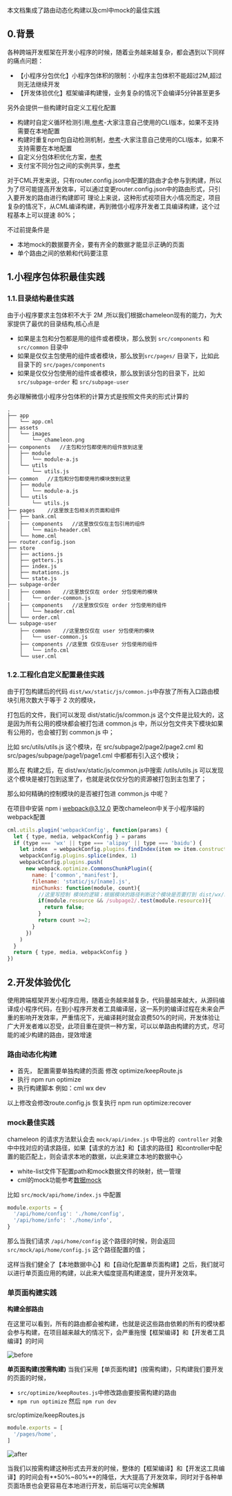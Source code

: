 本文档集成了路由动态化构建以及cml中mock的最佳实践

## 0.背景

各种跨端开发框架在开发小程序的时候，随着业务越来越复杂，都会遇到以下同样的痛点问题：
* 【小程序分包优化】小程序包体积的限制：小程序主包体积不能超过2M,超过则无法继续开发
* 【开发体验优化】框架编译构建慢，业务复杂的情况下会编译5分钟甚至更多


另外会提供一些构建时自定义工程化配置

* 构建时自定义循环检测引用,[参考](https://github.com/chameleon-team/cml-circular-dependency)-大家注意自己使用的CLI版本，如果不支持需要在本地配置
* 构建时重复npm包自动检测机制，[参考](https://github.com/chameleon-team/cml-show-warninfo)-大家注意自己使用的CLI版本，如果不支持需要在本地配置
* 自定义分包体积优化方案，[参考](https://github.com/chameleon-team/cml-subpage)
* 支付宝不同分包之间的实例共享，[参考](https://github.com/chameleon-team/cml-store-demo)

对于CML开发来说，只有router.config.json中配置的路由才会参与到构建，所以为了尽可能提高开发效率，可以通过变更router.config.json中的路由形式，只引入要开发的路由进行构建即可
理论上来说，这种形式视项目大小情况而定，项目复杂的情况下，从CML编译构建，再到微信小程序开发者工具编译构建，这个过程基本上可以提速 80%；

不过前提条件是
* 本地mock的数据要齐全，要有齐全的数据才能显示正确的页面
* 单个路由之间的依赖和代码要注意

## 1.小程序包体积最佳实践

### 1.1.目录结构最佳实践

由于小程序要求主包体积不大于 2M ,所以我们根据chameleon现有的能力，为大家提供了最优的目录结构,核心点是 
* 如果是主包和分包都是用的组件或者模块，那么放到 `src/components` 和 `src/common` 目录中
* 如果是仅仅主包使用的组件或者模块，那么放到`src/pages/` 目录下，比如此目录下的 `src/pages/components`
* 如果是仅仅分包使用的组件或者模块，那么放到该分包的目录下，比如`src/subpage-order` 和 `src/subpage-user`

务必理解微信小程序分包体积的计算方式是按照文件夹的形式计算的

```
.
├── app
│   └── app.cml
├── assets
│   └── images
│       └── chameleon.png
├── components   //主包和分包都使用的组件放到这里
│   ├── module
│   │   └── module-a.js
│   └── utils
│       └── utils.js
├── common   //主包和分包都使用的模块放到这里
│   ├── module
│   │   └── module-a.js
│   └── utils
│       └── utils.js
├── pages    //这里放主包相关的页面和组件
│   ├── bank.cml
│   ├── components   //这里放仅仅在主包引用的组件
│   │   └── main-header.cml
│   └── home.cml
├── router.config.json
├── store
│   ├── actions.js
│   ├── getters.js
│   ├── index.js
│   ├── mutations.js
│   └── state.js
├── subpage-order
│   ├── common    //这里放仅仅在 order 分包使用的模块
│   │   └── order-common.js
│   ├── components   //这里放仅仅在 order 分包使用的组件
│   │   └── header.cml
│   └── order.cml
└── subpage-user
    ├── common    //这里放仅仅在 user 分包使用的模块
    │   └── user-common.js
    ├── components //这里放 仅仅在user 分包使用的组件
    │   └── info.cml
    └── user.cml

```

### 1.2.工程化自定义配置最佳实践
由于打包构建后的代码 `dist/wx/static/js/common.js`中存放了所有入口路由模块引用次数大于等于 2 次的模块，

打包后的文件，我们可以发现 dist/static/js/common.js 这个文件是比较大的，这是因为所有公用的模块都会被打包进 common.js 中，所以分包文件夹下模块如果有公用的，也会被打到 common.js 中；

比如 src/utils/utils.js 这个模块，在 src/subpage2/page2/page2.cml 和 src/pages/subpage/page1/page1.cml 中都都有引入这个模块；

那么在 构建之后，在 dist/wx/static/js/common.js中搜索 /utils/utils.js 可以发现这个模块是被打包到这里了，也就是说仅仅分包的资源被打包到主包里了；

那么如何精确的控制模块的是否被打包进 common.js 中呢？

在项目中安装 npm i webpack@3.12.0
更改chameleon中关于小程序端的webpack配置
```javascript
cml.utils.plugin('webpackConfig', function(params) {
  let { type, media, webpackConfig } = params
  if (type === 'wx' || type === 'alipay' || type === 'baidu') {
    let index  = webpackConfig.plugins.findIndex(item => item.constructor.name === 'CommonsChunkPlugin')
    webpackConfig.plugins.splice(index, 1)
    webpackConfig.plugins.push(
      new webpack.optimize.CommonsChunkPlugin({
        name: ['common','manifest'],
        filename: 'static/js/[name].js',
        minChunks: function(module, count){
          //这里写控制 模块的逻辑；根据模块的路径判断这个模块是否要打到 dist/wx/static/js/common.js
          if(module.resource && /subpage2/.test(module.resource)){
            return false;
          }
          return count >=2;
        }
      })
    )
  }
  return { type, media, webpackConfig }
})
```
## 2.开发体验优化

使用跨端框架开发小程序应用，随着业务越来越复杂，代码量越来越大，从源码编译成小程序代码，在到小程序开发者工具编译层，这一系列的编译过程在未来会严重的影响开发效率，严重情况下，光编译耗时就会浪费50%的时间，开发体验让广大开发者难以忍受，此项目重在提供一种方案，可以以单路由构建的方式，尽可能的减少构建的路由，提效增速

### 路由动态化构建

- 首先， 配置需要单独构建的页面  修改 optimize/keepRoute.js
- 执行 npm run optimize
- 执行构建脚本 例如：cml wx dev

以上修改会修改route.config.js   恢复执行 npm run optimize:recover

### mock最佳实践

chameleon 的请求方法默认会去 `mock/api/index.js` 中导出的` controller` 对象中中找对应的请求路径，如果【请求的方法】和【请求的路径】和controller中配置的能匹配上，则会请求本地的数据，以此来建立本地的数据中心

- white-list文件下配置path和mock数据文件的映射，统一管理
- cml的mock功能参考[数据mock](https://cmljs.org/tutorial/build-config.html)

比如 `src/mock/api/home/index.js` 中配置  

```javascript
module.exports = {
  '/api/home/config': './home/config',
  '/api/home/info': './home/info',
}
```

那么当我们请求 `/api/home/config` 这个路径的时候，则会返回 `src/mock/api/home/config.js` 这个路径配置的值；

这样当我们健全了【本地数据中心】和【自动化配置单页面构建】之后，我们就可以进行单页面应用的构建，以此来大幅度提高构建速度，提升开发效率。

### 单页面构建实践

**构建全部路由**

在这里可以看到，所有的路由都会被构建，也就是说这些路由依赖的所有的模块都会参与构建，在项目越来越大的情况下，会严重拖慢【框架编译】和【开发者工具编译】的时间

![before](./before.png)

**单页面构建(按需构建)**
当我们采用【单页面构建】(按需构建)，只构建我们要开发的页面的时候，

* `src/optimize/keepRoutes.js`中修改路由要按需构建的路由
* `npm run optimize`   然后 `npm run dev`

src/optimize/keepRoutes.js

```javascript
module.exports = [
  '/pages/home',
]
```
![after](./after.png)

当我们以按需构建这种形式去开发的时候，整体的【框架编译】和【开发这工具编译】的时间会有**50%~80%**的降低，大大提高了开发效率，同时对于各种单页面场景也会更容易在本地进行开发，前后端可以完全解耦





